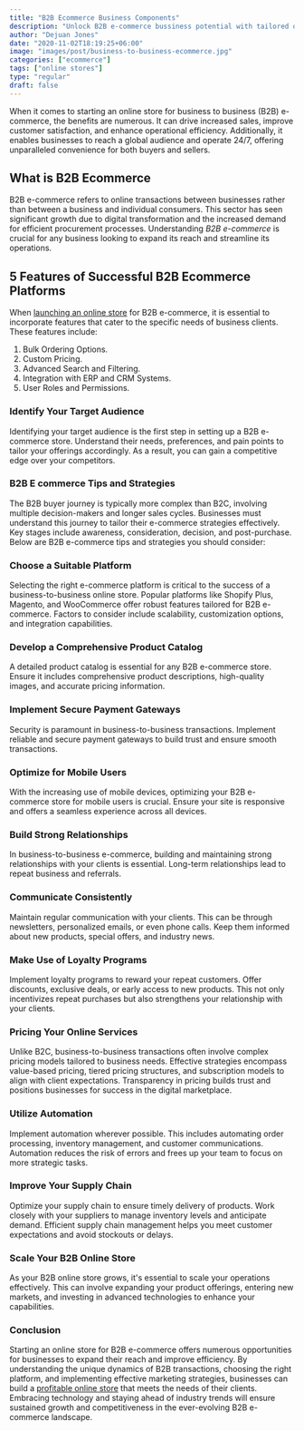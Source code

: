 ```yaml
---
title: "B2B Ecommerce Business Components"
description: "Unlock B2B e-commerce bussiness potential with tailored online store solutions, streamlining transactions and fostering collaboration."
author: "Dejuan Jones"
date: "2020-11-02T18:19:25+06:00"
image: "images/post/business-to-business-ecommerce.jpg"
categories: ["ecommerce"]
tags: ["online stores"]
type: "regular"
draft: false
---
```


When it comes to starting an online store for business to business (B2B) e-commerce, the benefits are numerous. It can drive increased sales, improve customer satisfaction, and enhance operational efficiency. Additionally, it enables businesses to reach a global audience and operate 24/7, offering unparalleled convenience for both buyers and sellers.

## What is B2B Ecommerce

B2B e-commerce refers to online transactions between businesses rather than between a business and individual consumers. This sector has seen significant growth due to digital transformation and the increased demand for efficient procurement processes. Understanding _B2B e-commerce_ is crucial for any business looking to expand its reach and streamline its operations.

## 5 Features of Successful B2B Ecommerce Platforms

When [launching an online store](/blog/launch-an-ecommerce-store/) for B2B e-commerce, it is essential to incorporate features that cater to the specific needs of business clients. These features include:

1. Bulk Ordering Options.
2. Custom Pricing.
3. Advanced Search and Filtering.
4. Integration with ERP and CRM Systems.
5. User Roles and Permissions.

### Identify Your Target Audience

Identifying your target audience is the first step in setting up a B2B e-commerce store. Understand their needs, preferences, and pain points to tailor your offerings accordingly. As a result, you can gain a competitive edge over your competitors.

### B2B E commerce Tips and Strategies

The B2B buyer journey is typically more complex than B2C, involving multiple decision-makers and longer sales cycles. Businesses must understand this journey to tailor their e-commerce strategies effectively. Key stages include awareness, consideration, decision, and post-purchase. Below are B2B e-commerce tips and strategies you should consider:

### Choose a Suitable Platform

Selecting the right e-commerce platform is critical to the success of a business-to-business online store. Popular platforms like Shopify Plus, Magento, and WooCommerce offer robust features tailored for B2B e-commerce. Factors to consider include scalability, customization options, and integration capabilities.

### Develop a Comprehensive Product Catalog

A detailed product catalog is essential for any B2B e-commerce store. Ensure it includes comprehensive product descriptions, high-quality images, and accurate pricing information.

### Implement Secure Payment Gateways

Security is paramount in business-to-business transactions. Implement reliable and secure payment gateways to build trust and ensure smooth transactions.

### Optimize for Mobile Users

With the increasing use of mobile devices, optimizing your B2B e-commerce store for mobile users is crucial. Ensure your site is responsive and offers a seamless experience across all devices.

### Build Strong Relationships

In business-to-business e-commerce, building and maintaining strong relationships with your clients is essential. Long-term relationships lead to repeat business and referrals.

### Communicate Consistently

Maintain regular communication with your clients. This can be through newsletters, personalized emails, or even phone calls. Keep them informed about new products, special offers, and industry news.

### Make Use of Loyalty Programs

Implement loyalty programs to reward your repeat customers. Offer discounts, exclusive deals, or early access to new products. This not only incentivizes repeat purchases but also strengthens your relationship with your clients.

### Pricing Your Online Services

Unlike B2C, business-to-business transactions often involve complex pricing models tailored to business needs. Effective strategies encompass value-based pricing, tiered pricing structures, and subscription models to align with client expectations. Transparency in pricing builds trust and positions businesses for success in the digital marketplace.

### Utilize Automation

Implement automation wherever possible. This includes automating order processing, inventory management, and customer communications. Automation reduces the risk of errors and frees up your team to focus on more strategic tasks.

### Improve Your Supply Chain

Optimize your supply chain to ensure timely delivery of products. Work closely with your suppliers to manage inventory levels and anticipate demand. Efficient supply chain management helps you meet customer expectations and avoid stockouts or delays.

### Scale Your B2B Online Store

As your B2B online store grows, it's essential to scale your operations effectively. This can involve expanding your product offerings, entering new markets, and investing in advanced technologies to enhance your capabilities.

### Conclusion

Starting an online store for B2B e-commerce offers numerous opportunities for businesses to expand their reach and improve efficiency. By understanding the unique dynamics of B2B transactions, choosing the right platform, and implementing effective marketing strategies, businesses can build a [profitable online store](/blog/most-profitable-online-stores/) that meets the needs of their clients. Embracing technology and staying ahead of industry trends will ensure sustained growth and competitiveness in the ever-evolving B2B e-commerce landscape.
